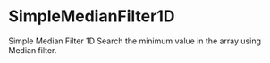 # SimpleMedianFilter1D
Simple Median Filter 1D
Search the minimum value in the array using Median filter.
